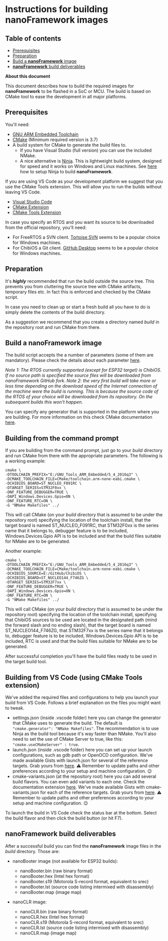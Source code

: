 # Instructions for building **nanoFramework** images

## Table of contents

- [Prerequisites](#prerequisites)
- [Preparation](#preparation)
- [Build a **nanoFramework** image](#build-a-nanoframework-image)
- [**nanoFramework** build deliverables](#nanoframework-build-deliverables)

**About this document**

This document describes how to build the required images for **nanoFramework** to be flashed in a SoC or MCU.
The build is based on CMake tool to ease the development in all major platforms.

## Prerequisites

You'll need:

- [GNU ARM Embedded Toolchain](https://developer.arm.com/open-source/gnu-toolchain/gnu-rm/downloads)
- [CMake](https://cmake.org/) (Minimum required version is 3.7)
- A build system for CMake to generate the build files to.
  + If you have Visual Studio (full version) you can use the included NMake.
  + A nice alternative is [Ninja](https://github.com/ninja-build/ninja). This is lightweight build system, designed for speed and it works on Windows and Linux machines. See [here](cmake/ninja-build.md) how to setup Ninja to build **nanoFramework**.

If you are using VS Code as your development platform we suggest that you use the CMake Tools extension. This will allow you to run the builds without leaving VS Code.

- [Visual Studio Code](http://code.visualstudio.com/)
- [CMake Extension](https://marketplace.visualstudio.com/items?itemName=twxs.cmake)
- [CMake Tools Extension](https://marketplace.visualstudio.com/items?itemName=vector-of-bool.cmake-tools)

In case you specify an RTOS and you want its source to be downloaded from the official repository, you'll need:

- For FreeRTOS a SVN client. [Tortoise SVN](https://tortoisesvn.net/downloads) seems to be a popular choice for Windows machines.
- For ChibiOS a Git client. [GitHub Desktop](https://desktop.github.com/) seems to be a popular choice for Windows machines.

## Preparation

It's ***highly*** recommended that run the build outside the source tree. This prevents you from cluttering the source tree with CMake artifacts, temporary files etc.
In fact this is enforced and checked by the CMake script.

In case you need to clean up or start a fresh build all you have to do is simply delete the contents of the build directory.

As a suggestion we recommend that you create a directory named *build* in the repository root and run CMake from there.

## Build a **nanoFramework** image

The build script accepts the a number of parameters (some of them are mandatory). Please check the details about each parameter [here](cmake-tools-cmake-variants.md#content-explained).

_Note 1: The RTOS currently supported (except for ESP32 target) is ChibiOS. If no source path is specified the source files will be downloaded from nanoFramework  GitHub fork._
_Note 2: the very first build will take more or less time depending on the download speed of the Internet connection of the machine were the build is running. This is because the source code of the RTOS of your choice will be downloaded from its repository. On the subsequent builds this won't happen._

You can specify any generator that is supported in the platform where you are building.
For more information on this check CMake documentation [here](https://cmake.org/cmake/help/v3.7/manual/cmake-generators.7.html?highlight=generator).

## Building from the command prompt

If you are building from the command prompt, just go to your *build* directory and run CMake from there with the appropriate parameters. 
The following is a working example:

```text
cmake \
-DTOOLCHAIN_PREFIX="E:/GNU_Tools_ARM_Embedded/5_4_2016q3" \
-DCMAKE_TOOLCHAIN_FILE=CMake/toolchain.arm-none-eabi.cmake \
-DCHIBIOS_BOARD=ST_NUCLEO_F091RC \
-DTARGET_SERIES=STM32F0xx \
-DNF_FEATURE_DEBUGGER=TRUE \
-DAPI_Windows.Devices.Gpio=ON \
-DNF_FEATURE_RTC=ON \
-G "NMake Makefiles" ../
```

This will call CMake (on your *build* directory that is assumed to be under the repository root) specifying the location of the toolchain install, that the target board is named ST_NUCLEO_F091RC, that STM32F0xx is the series name that it belongs to, debugger feature is to be included, Windows.Devices.Gpio API is to be included and that the build files suitable for NMake are to be generated.

Another example:

```text
cmake \
-DTOOLCHAIN_PREFIX="E:/GNU_Tools_ARM_Embedded/5_4_2016q3" \
-DCMAKE_TOOLCHAIN_FILE=CMake/toolchain.arm-none-eabi.cmake \
-DCHIBIOS_SOURCE=E:/GitHub/ChibiOS \
-DCHIBIOS_BOARD=ST_NUCLEO144_F746ZG \
-DTARGET_SERIES=STM32F7xx \
-DNF_FEATURE_DEBUGGER=TRUE \
-DAPI_Windows.Devices.Gpio=ON \
-DNF_FEATURE_RTC=ON \
-G "NMake Makefiles" ../
```

This will call CMake (on your *build* directory that is assumed to be under the repository root) specifying the location of the toolchain install, specifying that ChibiOS sources to be used are located in the designated path (mind the forward slash and no ending slash),  that the target board is named ST_NUCLEO144_F746ZG, that STM32F7xx is the series name that it belongs to, debugger feature is to be included, Windows.Devices.Gpio API is to be included, RTC is used and that the build files suitable for NMake are to be generated.

After successful completion you'll have the build files ready to be used in the target build tool.

## Building from VS Code (using CMake Tools extension)

We've added the required files and configurations to help you launch your build from VS Code.
Follows a brief explanation on the files you might want to tweak.

- settings.json (inside .vscode folder) here you can change the generator that CMake uses to generate the build. The default is ```"cmake.generator": "NMake Makefiles"```. The recommendation is to use Ninja as the build tool because it's way faster than NMake.
  You'll also need to set the use of CMake Server to true, like this: ```"cmake.useCMakeServer" : true```.
- launch.json (inside .vscode folder) here you can set up your launch configurations, such as gdb path or OpenOCD configuration. We've made available Gists with launch.json for several of the reference targets. Grab yours from [here](https://gist.github.com/nfbot). :warning: Remember to update paths and other preferences according to your setup and machine configuration. :wink:
- cmake-variants.json (at the repository root) here you can add several build flavors. You can even add variants to each one. Check the documentation extension [here](https://vector-of-bool.github.io/docs/vscode-cmake-tools/variants.html#). We've made available Gists with cmake-variants.json for each of the reference targets. Grab yours from [here](https://gist.github.com/nfbot). :warning: Remember to update paths and other preferences according to your setup and machine configuration. :wink:

To launch the build in VS Code check the status bar at the bottom. Select the build flavor and then click the build button (or hit F7).

## **nanoFramework** build deliverables

After a successful build you can find the **nanoFramework** image files in the *build* directory. Those are:

- nanoBooter image (not available for ESP32 builds):

  - nanoBooter.bin (raw binary format)
  - nanoBooter.hex (Intel hex format)
  - nanoBooter.s19 (Motorola S-record format, equivalent to srec)
  - nanoBooter.lst (source code listing intermixed with disassembly)
  - nanoBooter.map (image map) 

- nanoCLR image:

  - nanoCLR.bin (raw binary format)
  - nanoCLR.hex (Intel hex format)
  - nanoCLR.s19 (Motorola S-record format, equivalent to srec)
  - nanoCLR.lst (source code listing intermixed with disassembly)
  - nanoCLR.map (image map)
